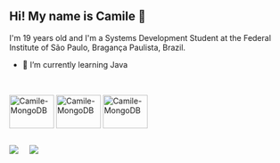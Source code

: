 ## Hi! My name is Camile 👋

 I'm 19 years old and I'm a Systems Development Student at the Federal Institute of São Paulo, Bragança Paulista, Brazil.

- 🌱 I’m currently learning Java

##

<div style="display: inline-block"><br>
   <img align="center" alt="Camile-MongoDB" height="60" width="80" src="https://cdn.jsdelivr.net/gh/devicons/devicon/icons/java/java-original.svg" />
   <img align="center" alt="Camile-MongoDB" height="60" width="80" src="https://cdn.jsdelivr.net/gh/devicons/devicon/icons/linux/linux-original.svg" />
   <img align="center" alt="Camile-MongoDB" height="60" width="80" src="<img align="center" alt="Camile-MongoDB" height="60" width="80" src="https://cdn.jsdelivr.net/gh/devicons/devicon/icons/linux/linux-original.svg" />
   
</div>

##

<div>
  <a href="https://www.linkedin.com/in/camile-macedo-a24034214?utm_source=share&utm_campaign=share_via&utm_content=profile&utm_medium=android_app" target="blank"><img src="https://img.shields.io/badge/LinkedIn-0077B5?style=for-the-badge&logo=linkedin&logoColor=white"></a> &nbsp &nbsp
 <a href="https://instagram.com/c_mile_?igshid=OGQ5ZDc2ODk2ZA=="><img src="https://img.shields.io/badge/Instagram-E4405F?style=for-the-badge&logo=instagram&logoColor=white"></a>
</div>

